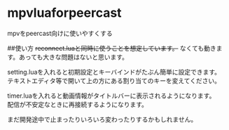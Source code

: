 # mpvluaforpeercast
mpvをpeercast向けに使いやすくする

##使い方
~~reconnect.luaと同時に使うことを想定しています。~~
なくても動きます。あっても大きな問題はないと思います。
  

setting.luaを入れると初期設定とキーバインドがたぶん簡単に設定できます。
テキストエディタ等で開いて上の方にある割り当てのキーを変えてください。

timer.luaを入れると動画情報がタイトルバーに表示されるようになります。  
配信が不安定なときに再接続するようになります。

まだ開発途中で止まったりいろいろ変わったりするかもしれません。
